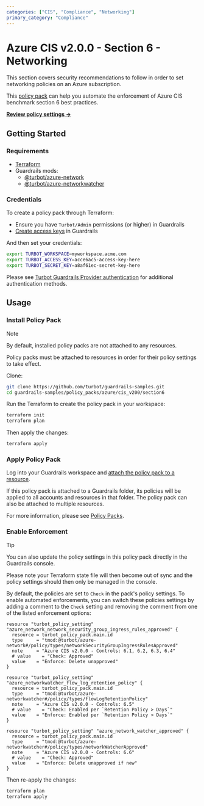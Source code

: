 ```yaml
---
categories: ["CIS", "Compliance", "Networking"]
primary_category: "Compliance"
---
```


# Azure CIS v2.0.0 - Section 6 - Networking

This section covers security recommendations to follow in order to set networking policies on an Azure subscription.

This [policy pack](https://turbot.com/guardrails/docs/concepts/resources/smart-folders) can help you automate the enforcement of Azure CIS benchmark section 6 best practices.

**[Review policy settings →](https://hub-guardrails-turbot-com-git-development-turbot.vercel.app/policy-packs/azure/cis_v200/section6/settings)**

## Getting Started

### Requirements

- [Terraform](https://developer.hashicorp.com/terraform/tutorials/azure-get-started/install-cli)
- Guardrails mods:
  - [@turbot/azure-network](https://hub-guardrails-turbot-com-git-development-turbot.vercel.app/azure/mods/azure-network)
  - [@turbot/azure-networkwatcher](https://hub-guardrails-turbot-com-git-development-turbot.vercel.app/azure/mods/azure-networkwatcher)

### Credentials

To create a policy pack through Terraform:

- Ensure you have `Turbot/Admin` permissions (or higher) in Guardrails
- [Create access keys](https://turbot.com/guardrails/docs/guides/iam/access-keys#generate-a-new-guardrails-api-access-key) in Guardrails

And then set your credentials:

```sh
export TURBOT_WORKSPACE=myworkspace.acme.com
export TURBOT_ACCESS_KEY=acce6ac5-access-key-here
export TURBOT_SECRET_KEY=a8af61ec-secret-key-here
```

Please see [Turbot Guardrails Provider authentication](https://registry.terraform.io/providers/turbot/turbot/latest/docs#authentication) for additional authentication methods.

## Usage

### Install Policy Pack

> [!NOTE]
> By default, installed policy packs are not attached to any resources.
>
> Policy packs must be attached to resources in order for their policy settings to take effect.

Clone:

```sh
git clone https://github.com/turbot/guardrails-samples.git
cd guardrails-samples/policy_packs/azure/cis_v200/section6
```

Run the Terraform to create the policy pack in your workspace:

```sh
terraform init
terraform plan
```

Then apply the changes:

```sh
terraform apply
```

### Apply Policy Pack

Log into your Guardrails workspace and [attach the policy pack to a resource](https://turbot.com/guardrails/docs/guides/working-with-folders/smart#attach-a-smart-folder-to-a-resource).

If this policy pack is attached to a Guardrails folder, its policies will be applied to all accounts and resources in that folder. The policy pack can also be attached to multiple resources.

For more information, please see [Policy Packs](https://turbot.com/guardrails/docs/concepts/resources/smart-folders).

### Enable Enforcement

> [!TIP]
> You can also update the policy settings in this policy pack directly in the Guardrails console.
>
> Please note your Terraform state file will then become out of sync and the policy settings should then only be managed in the console.

By default, the policies are set to `Check` in the pack's policy settings. To enable automated enforcements, you can switch these policies settings by adding a comment to the `Check` setting and removing the comment from one of the listed enforcement options:

```hcl
resource "turbot_policy_setting" "azure_network_network_security_group_ingress_rules_approved" {
  resource = turbot_policy_pack.main.id
  type     = "tmod:@turbot/azure-network#/policy/types/networkSecurityGroupIngressRulesApproved"
  note     = "Azure CIS v2.0.0 - Controls: 6.1, 6.2, 6.3, 6.4"
  # value    = "Check: Approved"
  value    = "Enforce: Delete unapproved"
}

resource "turbot_policy_setting" "azure_networkwatcher_flow_log_retention_policy" {
  resource = turbot_policy_pack.main.id
  type     = "tmod:@turbot/azure-networkwatcher#/policy/types/flowLogRetentionPolicy"
  note     = "Azure CIS v2.0.0 - Controls: 6.5"
  # value    = "Check: Enabled per `Retention Policy > Days`"
  value    = "Enforce: Enabled per `Retention Policy > Days`"
}

resource "turbot_policy_setting" "azure_network_watcher_approved" {
  resource = turbot_policy_pack.main.id
  type     = "tmod:@turbot/azure-networkwatcher#/policy/types/networkWatcherApproved"
  note     = "Azure CIS v2.0.0 - Controls: 6.6"
  # value    = "Check: Approved"
  value    = "Enforce: Delete unapproved if new"
}
```

Then re-apply the changes:

```sh
terraform plan
terraform apply
```

